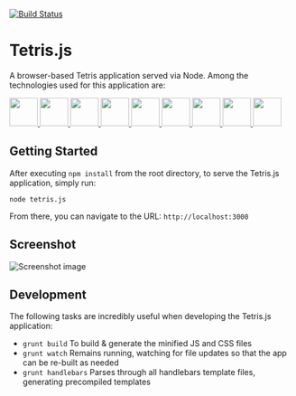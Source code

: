 [![Build Status](https://travis-ci.org/daynesh/tetris.js.svg?branch=master)](https://travis-ci.org/daynesh/tetris.js)

Tetris.js
=========

A browser-based Tetris application served via Node.  Among the technologies used for this application are:

<a href="http://gruntjs.com/" target="_blank" title="Grunt">
  <img height="50" src="http://gruntjs.com/img/grunt-logo-no-wordmark.svg"/>
</a>
<a href="http://handlebarsjs.com/" target="_blank" title="Handlebars.js">
  <img height="50" src="http://gruntjs.com/img/logo-handlebars.jpg">
</a>
<a href="https://developer.mozilla.org/en-US/docs/Web/API/Canvas_API" target="_blank" title="HTML5 Canvas">
  <img height="50" src="http://upload.wikimedia.org/wikipedia/commons/1/1f/Html5_canvas_logo.png">
</a>
<a href="http://requirejs.org/" target="_blank" title="RequireJS">
  <img height="50" src="http://gruntjs.com/img/logo-requirejs.jpg">
</a>
<a href="http://sass-lang.com/" target="_blank" title="Sass">
  <img height="50" src="http://gruntjs.com/img/logo-sass.jpg">
</a>
<a href="http://expressjs.com/" target="_blank" title="Express">
  <img height="50" src="http://creator.cotapon.org/wp-content/uploads/2012/07/nodejs_express.jpg">
</a>
<a href="http://www.jshint.com/" target="_blank" title="JSHint">
  <img height="50" src="http://gruntjs.com/img/logo-jshint.jpg">
</a>
<a href="http://jquery.com/" target="_blank" title="jQuery">
  <img height="50" src="http://upload.wikimedia.org/wikipedia/en/9/9e/JQuery_logo.svg">
</a>
<a href="http://underscorejs.org/" target="_blank" title="Underscore.js">
  <img height="50" src="http://underscorejs.org/docs/images/underscore.png">
</a>


## Getting Started
After executing `npm install` from the root directory, to serve the Tetris.js application, simply run:
```
node tetris.js
```
From there, you can navigate to the URL: `http://localhost:3000`

## Screenshot
![Screenshot image](/../screenshots/game-screenshot.png)

## Development
The following tasks are incredibly useful when developing the Tetris.js application:

- `grunt build` To build & generate the minified JS and CSS files
- `grunt watch` Remains running, watching for file updates so that the app can be re-built as needed
- `grunt handlebars` Parses through all handlebars template files, generating precompiled templates
